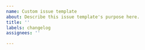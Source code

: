 ```yaml
---
name: Custom issue template
about: Describe this issue template's purpose here.
title: ''
labels: changelog
assignees: ''

---
```



